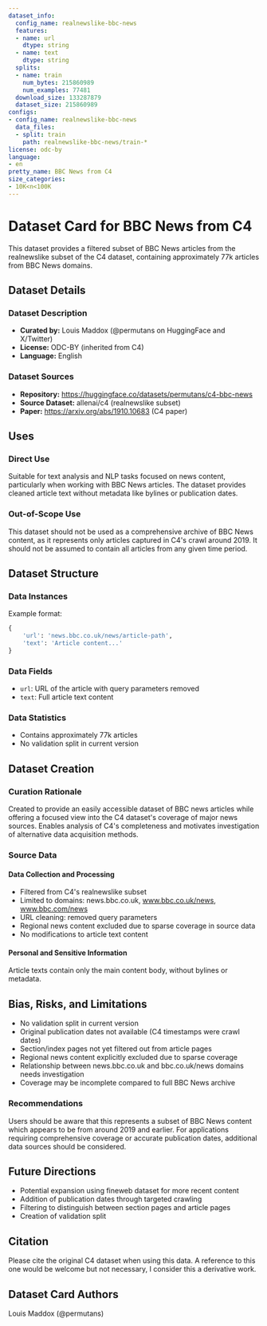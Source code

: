 ```yaml
---
dataset_info:
  config_name: realnewslike-bbc-news
  features:
  - name: url
    dtype: string
  - name: text
    dtype: string
  splits:
  - name: train
    num_bytes: 215860989
    num_examples: 77481
  download_size: 133287879
  dataset_size: 215860989
configs:
- config_name: realnewslike-bbc-news
  data_files:
  - split: train
    path: realnewslike-bbc-news/train-*
license: odc-by
language:
- en
pretty_name: BBC News from C4
size_categories:
- 10K<n<100K
---
```


# Dataset Card for BBC News from C4

This dataset provides a filtered subset of BBC News articles from the realnewslike subset of the C4 dataset, containing approximately 77k articles from BBC News domains.

## Dataset Details

### Dataset Description

- **Curated by:** Louis Maddox (@permutans on HuggingFace and X/Twitter)
- **License:** ODC-BY (inherited from C4)
- **Language:** English

### Dataset Sources
- **Repository:** https://huggingface.co/datasets/permutans/c4-bbc-news
- **Source Dataset:** allenai/c4 (realnewslike subset)
- **Paper:** https://arxiv.org/abs/1910.10683 (C4 paper)

## Uses

### Direct Use
Suitable for text analysis and NLP tasks focused on news content, particularly when working with BBC News articles. The dataset provides cleaned article text without metadata like bylines or publication dates.

### Out-of-Scope Use
This dataset should not be used as a comprehensive archive of BBC News content, as it represents only articles captured in C4's crawl around 2019. It should not be assumed to contain all articles from any given time period.

## Dataset Structure

### Data Instances
Example format:
```python
{
    'url': 'news.bbc.co.uk/news/article-path',
    'text': 'Article content...'
}
```

### Data Fields
- `url`: URL of the article with query parameters removed 
- `text`: Full article text content

### Data Statistics
- Contains approximately 77k articles
- No validation split in current version

## Dataset Creation

### Curation Rationale
Created to provide an easily accessible dataset of BBC news articles while offering a focused view into the C4 dataset's coverage of major news sources. Enables analysis of C4's completeness and motivates investigation of alternative data acquisition methods.

### Source Data
#### Data Collection and Processing
- Filtered from C4's realnewslike subset
- Limited to domains: news.bbc.co.uk, www.bbc.co.uk/news, www.bbc.com/news
- URL cleaning: removed query parameters
- Regional news content excluded due to sparse coverage in source data
- No modifications to article text content

#### Personal and Sensitive Information
Article texts contain only the main content body, without bylines or metadata.

## Bias, Risks, and Limitations

- No validation split in current version
- Original publication dates not available (C4 timestamps were crawl dates)
- Section/index pages not yet filtered out from article pages
- Regional news content explicitly excluded due to sparse coverage
- Relationship between news.bbc.co.uk and bbc.co.uk/news domains needs investigation
- Coverage may be incomplete compared to full BBC News archive

### Recommendations
Users should be aware that this represents a subset of BBC News content which appears to be from around 2019 and earlier. For applications requiring comprehensive coverage or accurate publication dates, additional data sources should be considered.

## Future Directions
- Potential expansion using fineweb dataset for more recent content
- Addition of publication dates through targeted crawling
- Filtering to distinguish between section pages and article pages
- Creation of validation split

## Citation
Please cite the original C4 dataset when using this data. A reference to this one would be welcome but not necessary, I consider this a derivative work.

## Dataset Card Authors
Louis Maddox (@permutans)
